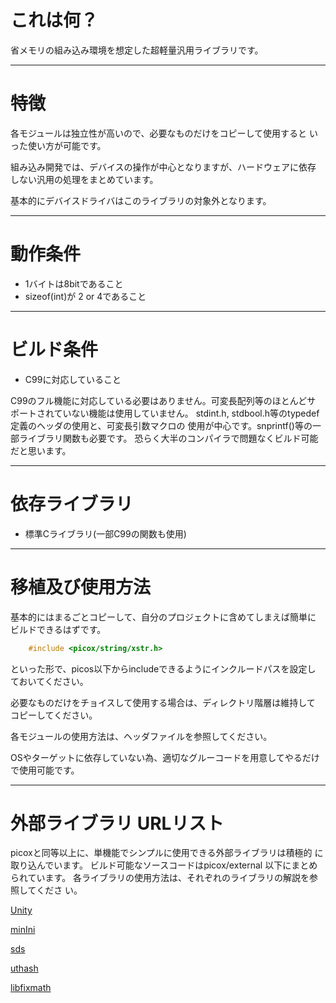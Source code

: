 # これは何？

省メモリの組み込み環境を想定した超軽量汎用ライブラリです。

----------------------------------------------------------------------
# 特徴
各モジュールは独立性が高いので、必要なものだけをコピーして使用すると
いった使い方が可能です。

組み込み開発では、デバイスの操作が中心となりますが、ハードウェアに依存
しない汎用の処理をまとめています。

基本的にデバイスドライバはこのライブラリの対象外となります。


----------------------------------------------------------------------
# 動作条件

+ 1バイトは8bitであること
+ sizeof(int)が 2 or 4であること

----------------------------------------------------------------------
# ビルド条件

+ C99に対応していること

C99のフル機能に対応している必要はありません。可変長配列等のほとんどサ
ポートされていない機能は使用していません。
stdint.h, stdbool.h等のtypedef定義のヘッダの使用と、可変長引数マクロの
使用が中心です。snprintf()等の一部ライブラリ関数も必要です。
恐らく大半のコンパイラで問題なくビルド可能だと思います。


----------------------------------------------------------------------
# 依存ライブラリ

+ 標準Cライブラリ(一部C99の関数も使用)


----------------------------------------------------------------------
# 移植及び使用方法

基本的にはまるごとコピーして、自分のプロジェクトに含めてしまえば簡単に
ビルドできるはずです。

``` c
    #include <picox/string/xstr.h>
```
といった形で、picos以下からincludeできるようにインクルードパスを設定し
ておいてください。

必要なものだけをチョイスして使用する場合は、ディレクトリ階層は維持して
コピーしてください。

各モジュールの使用方法は、ヘッダファイルを参照してください。

OSやターゲットに依存していない為、適切なグルーコードを用意してやるだけ
で使用可能です。


----------------------------------------------------------------------
# 外部ライブラリ URLリスト

picoxと同等以上に、単機能でシンプルに使用できる外部ライブラリは積極的
に取り込んでいます。
ビルド可能なソースコードはpicox/external 以下にまとめられています。
各ライブラリの使用方法は、それぞれのライブラリの解説を参照してくださ
い。


[Unity][Unity]

[minIni][minIni]

[sds][sds]

[uthash][uthash]

[libfixmath][libfixmath]

[Unity]:https://github.com/ThrowTheSwitch/Unity.git
[minIni]:https://github.com/compuphase/minIni.git
[sds]:https://github.com/maskedw/sds.git
[uthash]:https://github.com/troydhanson/uthash.git
[libfixmath]:https://github.com/mhfan/libfixmath.git
